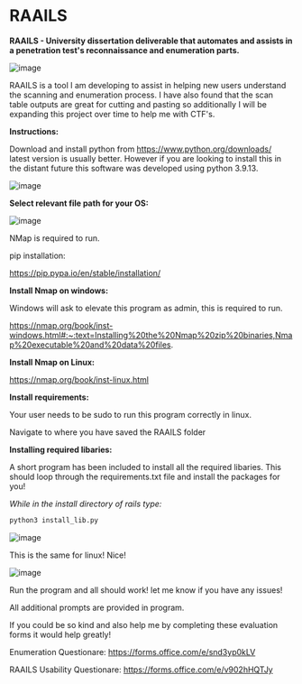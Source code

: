 # RAAILS
__RAAILS - University dissertation deliverable that automates and assists in a penetration test's reconnaissance and enumeration parts.__

![image](https://user-images.githubusercontent.com/56263796/230508963-58a131f4-0975-42e0-9ca8-401e7ba178e2.png)

RAAILS is a tool I am developing to assist in helping new users understand the scanning and enumeration process. I have also found that the scan table outputs are great for cutting and pasting so additionally I will be expanding this project over time to help me with CTF's. 

__Instructions:__

Download and install python from https://www.python.org/downloads/ latest version is usually better. However if you are looking to install this in the distant future this software was developed using python 3.9.13.

![image](https://user-images.githubusercontent.com/56263796/230507633-0c498028-92bc-4ce6-8679-093636584abd.png)

__Select relevant file path for your OS:__

![image](https://user-images.githubusercontent.com/56263796/230507666-cf6d3c0e-083d-42e2-9b19-eae69cbd4a89.png)

NMap is required to run.

pip installation: 

https://pip.pypa.io/en/stable/installation/

__Install Nmap on windows:__

Windows will ask to elevate this program as admin, this is required to run.

https://nmap.org/book/inst-windows.html#:~:text=Installing%20the%20Nmap%20zip%20binaries,Nmap%20executable%20and%20data%20files.

__Install Nmap on Linux:__

https://nmap.org/book/inst-linux.html

__Install requirements:__

Your user needs to be sudo to run this program correctly in linux. 

Navigate to where you have saved the RAAILS folder


__Installing required libaries:__ 

A short program has been included to install all the required libaries. This should loop through the requirements.txt file and install the packages for you!

_While in the install directory of rails type:_ 

```bash
python3 install_lib.py
```

![image](https://user-images.githubusercontent.com/56263796/231000866-542aaa35-036f-4c74-a550-9982278bd4b7.png)


This is the same for linux! Nice! 


![image](https://user-images.githubusercontent.com/56263796/230508844-c2e497a8-7b62-4df8-a70e-e12bf1de456a.png)

Run the program and all should work! let me know if you have any issues!

All additional prompts are provided in program. 

If you could be so kind and also help me by completing these evaluation forms it would help greatly! 

Enumeration Questionare: https://forms.office.com/e/snd3yp0kLV

RAAILS Usability Questionare: https://forms.office.com/e/v902hHQTJy




